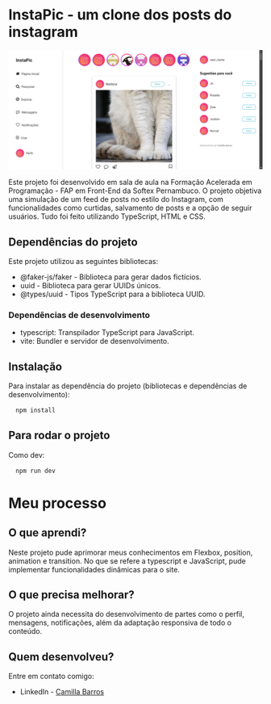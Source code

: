 # InstaPic - um clone dos posts do instagram

![Imagem do projeto - clone de posts do insta](./src/imagens_projeto/project_screenshot.png)

Este projeto foi desenvolvido em sala de aula na Formação Acelerada em Programação - FAP em Front-End da Softex Pernambuco. O projeto objetiva uma simulação de um feed de posts no estilo do Instagram, com funcionalidades como curtidas, salvamento de posts e a opção de seguir usuários. Tudo foi feito utilizando TypeScript, HTML e CSS.

## Dependências do projeto

Este projeto utilizou as seguintes bibliotecas:

- @faker-js/faker - Biblioteca para gerar dados fictícios.
- uuid - Biblioteca para gerar UUIDs únicos.
- @types/uuid - Tipos TypeScript para a biblioteca UUID.

### Dependências de desenvolvimento

- typescript: Transpilador TypeScript para JavaScript.
- vite: Bundler e servidor de desenvolvimento.

## Instalação

Para instalar as dependência do projeto (bibliotecas e dependências de desenvolvimento):

```bash
  npm install
```

## Para rodar o projeto

Como dev:

```bash
  npm run dev
```

# Meu processo

## O que aprendi?

Neste projeto pude aprimorar meus conhecimentos em Flexbox, position, animation e transition. No que se refere a typescript e JavaScript, pude implementar funcionalidades dinâmicas para o site.

## O que precisa melhorar?

O projeto ainda necessita do desenvolvimento de partes como o perfil, mensagens, notificações, além da adaptação responsiva de todo o conteúdo.

## Quem desenvolveu?

Entre em contato comigo:

- LinkedIn - [Camilla Barros](https://www.linkedin.com/in/camillabarros/)

